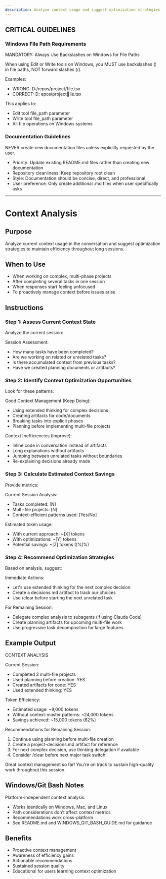 ```yaml
---
description: Analyze context usage and suggest optimization strategies for ongoing session
---
```


## CRITICAL GUIDELINES

### Windows File Path Requirements

MANDATORY: Always Use Backslashes on Windows for File Paths

When using Edit or Write tools on Windows, you MUST use backslashes (\) in file paths, NOT forward slashes (/).

Examples:
- WRONG: D:/repos/project/file.tsx
- CORRECT: D:epos\projectile.tsx

This applies to:
- Edit tool file_path parameter
- Write tool file_path parameter
- All file operations on Windows systems

### Documentation Guidelines

NEVER create new documentation files unless explicitly requested by the user.

- Priority: Update existing README.md files rather than creating new documentation
- Repository cleanliness: Keep repository root clean
- Style: Documentation should be concise, direct, and professional
- User preference: Only create additional .md files when user specifically asks

---

# Context Analysis

## Purpose
Analyze current context usage in the conversation and suggest optimization strategies to maintain efficiency throughout long sessions.

## When to Use
- When working on complex, multi-phase projects
- After completing several tasks in one session
- When responses start feeling unfocused
- To proactively manage context before issues arise

## Instructions

### Step 1: Assess Current Context State

Analyze the current session:

Session Assessment:
  - How many tasks have been completed?
  - Are we working on related or unrelated tasks?
  - Is there accumulated context from previous tasks?
  - Have we created planning documents or artifacts?

### Step 2: Identify Context Optimization Opportunities

Look for these patterns:

Good Context Management (Keep Doing):
- Using extended thinking for complex decisions
- Creating artifacts for code/documents
- Breaking tasks into explicit phases
- Planning before implementing multi-file projects

Context Inefficiencies (Improve):
- Inline code in conversation instead of artifacts
- Long explanations without artifacts
- Jumping between unrelated tasks without boundaries
- Re-explaining decisions already made

### Step 3: Calculate Estimated Context Savings

Provide metrics:

Current Session Analysis:
- Tasks completed: [N]
- Multi-file projects: [N]
- Context-efficient patterns used: [Yes/No]

Estimated token usage:
- With current approach: ~[X] tokens
- With optimizations: ~[Y] tokens
- Potential savings: ~[Z] tokens ([%]%)

### Step 4: Recommend Optimization Strategies

Based on analysis, suggest:

Immediate Actions:
- Let's use extended thinking for the next complex decision
- Create a decisions.md artifact to track our choices
- Use /clear before starting the next unrelated task

For Remaining Session:
- Delegate complex analysis to subagents (if using Claude Code)
- Create planning artifacts for upcoming multi-file work
- Use progressive task decomposition for large features

## Example Output

CONTEXT ANALYSIS

Current Session:
- Completed 3 multi-file projects
- Used planning before creation: YES
- Created artifacts for code: YES
- Used extended thinking: YES

Token Efficiency:
- Estimated usage: ~9,000 tokens
- Without context-master patterns: ~24,000 tokens
- Savings achieved: ~15,000 tokens (62%)

Recommendations for Remaining Session:
1. Continue using planning before multi-file creation
2. Create a project-decisions.md artifact for reference
3. For next complex decision, use thinking delegation if available
4. Consider /clear before next major task switch

Great context management so far! You're on track to sustain 
high-quality work throughout this session.

## Windows/Git Bash Notes

Platform-independent context analysis:
- Works identically on Windows, Mac, and Linux
- Path considerations don't affect context metrics
- Recommendations work cross-platform
- See README.md and WINDOWS_GIT_BASH_GUIDE.md for guidance

## Benefits
- Proactive context management
- Awareness of efficiency gains
- Actionable recommendations
- Sustained session quality
- Educational for users learning context optimization
